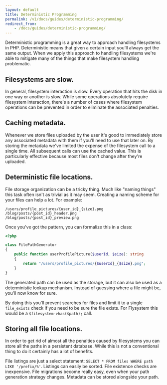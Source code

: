 ```yaml
---
layout: default
title: Deterministic Programming
permalink: /v1/docs/guides/deterministic-programming/
redirect_from:
    - /docs/guides/deterministic-programming/
---
```


Deterministic programming is a great way to approach handling filesystems
in PHP. Deterministic means that given a certain input you'll always get
the same output. When we apply this approach to handling filesystems we're
able to mitigate many of the things that make filesystem handling
problematic.

## Filesystems are slow.

In general, filesystem interaction is slow. Every operation that
hits the disk in one way or another is slow. While some operations absolutely
require filesystem interaction, there's a number of cases where filesystem
operations can be prevented in order to eliminate the associated penalties.

## Caching metadata.

Whenever we store files uploaded by the user it's good to immediately store
any associated metadata with them if you'll need to use that later on. By storing
the metadata we've limited the expense of the filesystem call to a single time.
All subsequent calls can use the cached value. This is particularly effective
because most files don't change after they're uploaded.

## Deterministic file locations.

File storage organization can be a tricky thing. Much like "naming things" this
task often isn't as trivial as it may seem. Creating a naming scheme for your
files can help a lot. For example:

```text
/users/profile_pictures/{user_id}_{size}.png
/blog/posts/{post_id}_header.png
/blog/posts/{post_id}_preview.png
```

Once you've got the pattern, you can formalize this in a class:

```php
<?php

class FilePathGenerator
{
    public function userProfilePicture($userId, $size): string
    {
        return "/users/profile_pictures/{$userId}_{$size}.png";
    }
}
```

The generated path can be used as the storage, but it can also
be used as a deterministic lookup mechanism. Instead of guessing
where a file might be, you'll now know for sure.

By doing this you'll prevent searches for files and limit it to
a single `file_exists` check if you need to be sure the file exists.
For Flysystem this would be a `$filesystem->has($path);` call.

## Storing all file locations.

In order to get rid of almost all the penalties caused by filesystems
you can store all the paths in a persistent database. While this is
not a conventional thing to do it certainly has a lot of benefits.

File listings are just a select statement:  `SELECT * FROM files WHERE path LIKE '/prefix/%'`.
Listings can easily be sorted. File existence checks are inexpensive.
File migrations become really easy, even when your path generation
strategy changes. Metadata can be stored alongside your path.
